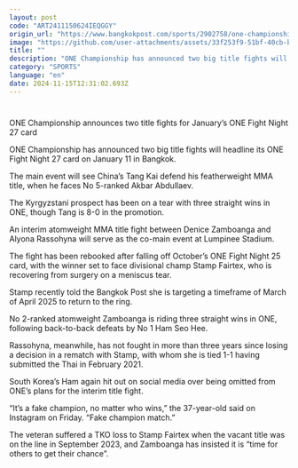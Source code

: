 ```yaml
---
layout: post
code: "ART2411150624IEQGGY"
origin_url: "https://www.bangkokpost.com/sports/2902758/one-championship-announces-two-title-fights-for-januarys-one-fight-night-27-card"
image: "https://github.com/user-attachments/assets/33f253f9-51bf-40cb-bb4f-2c127bb23bf1"
title: ""
description: "ONE Championship has announced two big title fights will headline its ONE Fight Night 27 card on January 11 in Bangkok."
category: "SPORTS"
language: "en"
date: 2024-11-15T12:31:02.693Z
---
```


# 

ONE Championship announces two title fights for January’s ONE Fight Night 27 card

ONE Championship has announced two big title fights will headline its ONE Fight Night 27 card on January 11 in Bangkok.

The main event will see China’s Tang Kai defend his featherweight MMA title, when he faces No 5-ranked Akbar Abdullaev. 

The Kyrgyzstani prospect has been on a tear with three straight wins in ONE, though Tang is 8-0 in the promotion.

An interim atomweight MMA title fight between Denice Zamboanga and Alyona Rassohyna will serve as the co-main event at Lumpinee Stadium.

The fight has been rebooked after falling off October’s ONE Fight Night 25 card, with the winner set to face divisional champ Stamp Fairtex, who is recovering from surgery on a meniscus tear.

Stamp recently told the Bangkok Post she is targeting a timeframe of March of April 2025 to return to the ring.

No 2-ranked atomweight Zamboanga is riding three straight wins in ONE, following back-to-back defeats by No 1 Ham Seo Hee. 

Rassohyna, meanwhile, has not fought in more than three years since losing a decision in a rematch with Stamp, with whom she is tied 1-1 having submitted the Thai in February 2021.

South Korea’s Ham again hit out on social media over being omitted from ONE’s plans for the interim title fight.

“It’s a fake champion, no matter who wins,” the 37-year-old said on Instagram on Friday. “Fake champion match.”

The veteran suffered a TKO loss to Stamp Fairtex when the vacant title was on the line in September 2023, and Zamboanga has insisted it is “time for others to get their chance”.